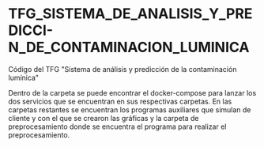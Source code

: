 # TFG_SISTEMA_DE_ANALISIS_Y_PREDICCI-N_DE_CONTAMINACION_LUMINICA
Código del TFG "Sistema de análisis y predicción de la contaminación lumínica"

Dentro de la carpeta se puede encontrar el docker-compose para lanzar los dos servicios que se encuentran en sus respectivas carpetas.
En las carpetas restantes se encuentran los programas auxiliares que simulan de cliente y con el que se crearon las gráficas y la carpeta de preprocesamiento donde se encuentra el programa para realizar el preprocesamiento.
